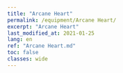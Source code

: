 ```yaml
---
title: "Arcane Heart"
permalink: /equipment/Arcane Heart/
excerpt: "Arcane Heart"
last_modified_at: 2021-01-25
lang: en
ref: "Arcane Heart.md"
toc: false
classes: wide
---
```



